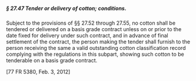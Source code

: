 ##### § 27.47 Tender or delivery of cotton; conditions. #####

Subject to the provisions of §§ 27.52 through 27.55, no cotton shall be tendered or delivered on a basis grade contract unless on or prior to the date fixed for delivery under such contract, and in advance of final settlement of the contract, the person making the tender shall furnish to the person receiving the same a valid outstanding cotton classification record complying with the regulations in this subpart, showing such cotton to be tenderable on a basis grade contract.

[77 FR 5380, Feb. 3, 2012]
